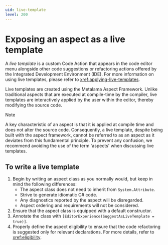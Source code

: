 ```yaml
---
uid: live-template
level: 200
---
```


# Exposing an aspect as a live template

A _live template_ is a custom Code Action that appears in the code editor menu alongside other code suggestions or refactoring actions offered by the Integrated Development Environment (IDE). For more information on using live templates, please refer to <xref:applying-live-templates>.

Live templates are created using the Metalama Aspect Framework. Unlike traditional aspects that are executed at compile-time by the compiler, live templates are interactively applied by the user within the editor, thereby modifying the source code.

> [!NOTE]
> A key characteristic of an aspect is that it is applied at compile time and does not alter the source code. Consequently, a live template, despite being built with the aspect framework, cannot be referred to as an aspect as it deviates from this fundamental principle. To prevent any confusion, we recommend avoiding the use of the term 'aspects' when discussing live templates.

## To write a live template

1. Begin by writing an aspect class as you normally would, but keep in mind the following differences:
   - The aspect class does not need to inherit from `System.Attribute`.
   - Strive to generate idiomatic C# code.
   - Any diagnostics reported by the aspect will be disregarded.
   - Aspect ordering and requirements will not be considered.
2. Ensure that the aspect class is equipped with a default constructor.
3. Annotate the class with `[EditorExperience(SuggestAsLiveTemplate = true)]`.
4. Properly define the aspect eligibility to ensure that the code refactoring is suggested only for relevant declarations. For more details, refer to <xref:eligibility>.
